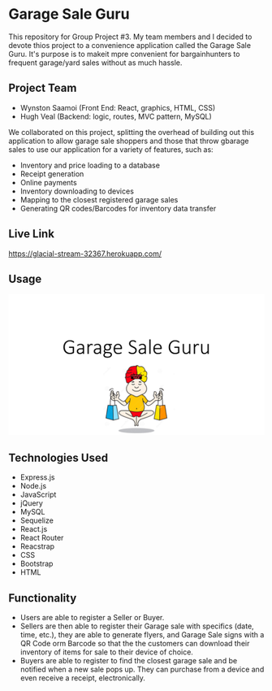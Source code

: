 # Garage Sale Guru
This repository for Group Project #3. My team members and I decided to devote thios project to a convenience application called the Garage Sale Guru. It's purpose is to makeit mpre convenient for bargainhunters to frequent garage/yard sales without as much hassle. 

## Project Team
- Wynston Saamoi (Front End: React, graphics, HTML, CSS)
- Hugh Veal (Backend: logic, routes, MVC pattern, MySQL)

We collaborated on this project, splitting the overhead of building out this application to allow garage sale shoppers and those that throw gbarage sales to use our application for a variety of features, such as:
- Inventory and price loading to a database
- Receipt generation
- Online payments
- Inventory downloading to devices
- Mapping to the closest registered garage sales
- Generating QR codes/Barcodes for inventory data transfer

## Live Link
https://glacial-stream-32367.herokuapp.com/

## Usage
![screenshot_main](https://github.com/hcv4027/garagesaleguru/blob/master/images/screenshot_001.png)

## Technologies Used
- Express.js
- Node.js
- JavaScript
- jQuery
- MySQL
- Sequelize
- React.js
- React Router
- Reacstrap
- CSS
- Bootstrap
- HTML

## Functionality
- Users are able to register a Seller or Buyer.
- Sellers are then able to register their Garage sale with specifics (date, time, etc.), they are able to generate flyers, and Garage Sale signs with a QR Code orm Barcode so that the the customers can download their inventory of items for sale to their device of choice.
- Buyers are able to register to find the closest garage sale and be notified when a new sale pops up. They can purchase from a device and even receive a receipt, electronically.




